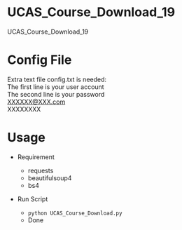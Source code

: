 # UCAS_Course_Download_19
UCAS_Course_Download_19
# Config File
Extra text file config.txt is needed:    
The first line is your user account    
The second line is your password    
XXXXXX@XXX.com    
XXXXXXXX    

# Usage
+ Requirement
    + requests
    + beautifulsoup4
    + bs4
    
+ Run Script 
    + `python UCAS_Course_Download.py`
    + Done
    
